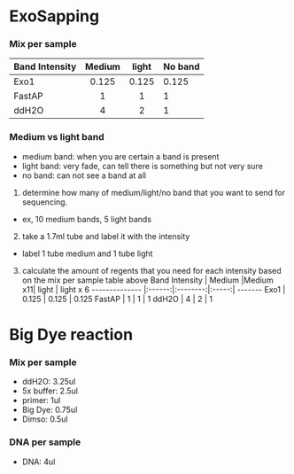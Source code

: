 # ExoSapping

### Mix per sample

Band Intensity | Medium | light | No band
-------------- |:------:| :----:| -------
Exo1 | 0.125 | 0.125 | 0.125
FastAP | 1 | 1 | 1
ddH2O | 4 | 2 | 1

### Medium vs light band
- medium band: when you are certain a band is present  
- light band: very fade, can tell there is something but not very sure
- no band: can not see a band at all

1. determine how many of medium/light/no band that you want to send for sequencing.
  - ex, 10 medium bands, 5 light bands 
2. take a 1.7ml tube and label it with the intensity
  -  label 1 tube medium and 1 tube light
3. calculate the amount of regents that you need for each intensity based on the mix per sample table above
    Band Intensity | Medium |Medium x11| light | light x 6
    -------------- |:------:|:--------:|:-----:| -------
    Exo1 | 0.125 | 0.125 | 0.125
    FastAP | 1 | 1 | 1
    ddH2O | 4 | 2 | 1

# Big Dye reaction

### Mix per sample
- ddH2O: 3.25ul
- 5x buffer: 2.5ul
- primer: 1ul
- Big Dye: 0.75ul
- Dimso: 0.5ul

### DNA per sample
- DNA: 4ul


